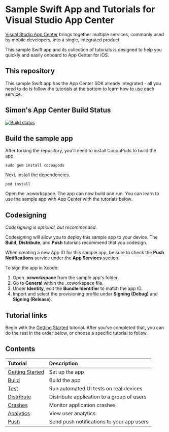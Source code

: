 # Sample Swift App and Tutorials for Visual Studio App Center
[Visual Studio App Center](https://aka.ms/telgml) brings together multiple services, commonly used by mobile developers, into a single, integrated product.

This sample Swift app and its collection of tutorials is designed to help you quickly and easily onboard to App Center for iOS.

## This repository
This sample Swift app has the App Center SDK already integrated - all you need to do is follow the tutorials at the bottom to learn how to use each service.

## Simon's App Center Build Status

[![Build status](https://build.appcenter.ms/v0.1/apps/5eb541d0-ffed-45e1-8177-d7e433bb9f92/branches/master/badge)](https://appcenter.ms)

## Build the sample app
After forking the repository, you'll need to install CocoaPods to build the app.
  ```shell
  sudo gem install cocoapods
  ```
Next, install the dependencies.
  ```shell
  pod install
  ```
Open the .xcworkspace. The app can now build and run. You can learn to use the sample app with App Center with the tutorials below.

## Codesigning
_Codesigning is optional, but recommended._

Codesigning will allow you to deploy this sample app to your device. The **Build**, **Distribute**, and **Push** tutorials recommend that you codesign.

When creating a new App ID for this sample app, be sure to check the **Push Notifications** service under the **App Services** section.

To sign the app in Xcode:
1. Open **.xcworkspace** from the sample app's folder.
2. Go to **General** within the .xcworkspace file.
3. Under **Identity**, edit the **Bundle Identifier** to match the app ID.
4. Import and select the provisioning profile under **Signing (Debug)** and **Signing (Release)**.

## Tutorial links
Begin with the [Getting Started](https://docs.microsoft.com/en-us/mobile-center/quickstarts/ios/getting-started) tutorial. After you've completed that, you can do the rest in the order below, or choose a specific tutorial to follow.

## Contents
| Tutorial | Description |
|:-|:-|
| [Getting Started](https://docs.microsoft.com/en-us/appcenter/quickstarts/ios/getting-started) | Set up the app |
| [Build](https://docs.microsoft.com/en-us/appcenter/quickstarts/ios/build) | Build the app |
| [Test](https://docs.microsoft.com/en-us/appcenter/quickstarts/ios/test) | Run automated UI tests on real devices |
| [Distribute](https://docs.microsoft.com/en-us/appcenter/quickstarts/ios/distribute)| Distribute application to a group of users |
| [Crashes](https://docs.microsoft.com/en-us/appcenter/quickstarts/ios/crashes) | Monitor application crashes |
| [Analytics](https://docs.microsoft.com/en-us/appcenter/quickstarts/ios/analytics) | View user analytics |
| [Push](https://docs.microsoft.com/en-us/appcenter/quickstarts/ios/push) | Send push notifications to your app users |

